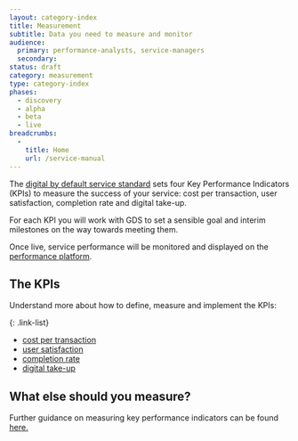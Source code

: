 ```yaml
---
layout: category-index
title: Measurement
subtitle: Data you need to measure and monitor
audience:
  primary: performance-analysts, service-managers 
  secondary: 
status: draft
category: measurement
type: category-index
phases:
  - discovery
  - alpha
  - beta
  - live
breadcrumbs:
  -
    title: Home
    url: /service-manual
---
```


The [digital by default service standard](/service-manual/digital-by-default) sets four Key Performance Indicators (KPIs) to measure the success of your service: cost per transaction, user satisfaction, completion rate and digital take-up.

For each KPI you will work with GDS to set a sensible goal and interim milestones on the way towards meeting them.

Once live, service performance will be monitored and displayed on the [performance platform](https://www.gov.uk/performance).

## The KPIs
Understand more about how to define, measure and implement the KPIs:

{: .link-list} 
* [cost per transaction](/service-manual/measurement/costpertransaction.html)
* [user satisfaction](/service-manual/measurement/usersatisfaction.html)
* [completion rate](/service-manual/measurement/completionrate.html)
* [digital take-up](/service-manual/measurement/digital-takeup.html)

## What else should you measure?
Further guidance on measuring key performance indicators can be found [here.](/service-manual/measurement/performanceframework.html) 
